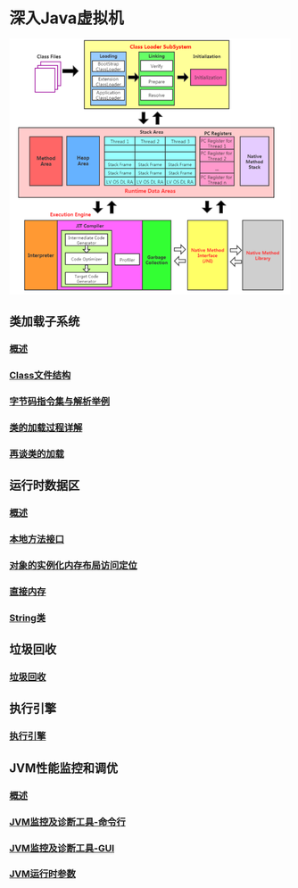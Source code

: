 # 深入Java虚拟机
![jvm整体结构](https://github.com/paulonglong/knowledgeJVM/blob/master/docs/images/jvm整体结构.png)

## 类加载子系统
### [概述](https://github.com/paulonglong/knowledgeJVM/blob/master/docs/内存与垃圾回收/类加载子系统.md)
### [Class文件结构](https://github.com/paulonglong/knowledgeJVM/blob/master/docs/字节码与类的加载/Class文件结构.md)
### [字节码指令集与解析举例](https://github.com/paulonglong/knowledgeJVM/blob/master/docs/字节码与类的加载/字节码指令集与解析举例.md)
### [类的加载过程详解](https://github.com/paulonglong/knowledgeJVM/blob/master/docs/字节码与类的加载/类的加载过程详解.md)
### [再谈类的加载](https://github.com/paulonglong/knowledgeJVM/blob/master/docs/字节码与类的加载/再谈类的加载.md)

## 运行时数据区
### [概述](https://github.com/paulonglong/knowledgeJVM/blob/master/docs/内存与垃圾回收/运行时数据区.md)
### [本地方法接口](https://github.com/paulonglong/knowledgeJVM/blob/master/docs/内存与垃圾回收/本地方法接口.md)
### [对象的实例化内存布局访问定位](https://github.com/paulonglong/knowledgeJVM/blob/master/docs/内存与垃圾回收/对象的实例化内存布局访问定位.md)
### [直接内存](https://github.com/paulonglong/knowledgeJVM/blob/master/docs/内存与垃圾回收/直接内存.md)
### [String类](https://github.com/paulonglong/knowledgeJVM/blob/master/docs/内存与垃圾回收/String类.md)

## 垃圾回收
### [垃圾回收](https://github.com/paulonglong/knowledgeJVM/blob/master/docs/内存与垃圾回收/垃圾回收.md)

## 执行引擎
### [执行引擎](https://github.com/paulonglong/knowledgeJVM/blob/master/docs/内存与垃圾回收/执行引擎.md)

## JVM性能监控和调优
### [概述](https://github.com/paulonglong/knowledgeJVM/blob/master/docs/性能监控和调优/概述.md)
### [JVM监控及诊断工具-命令行](https://github.com/paulonglong/knowledgeJVM/blob/master/docs/性能监控和调优/JVM监控及诊断工具-命令行.md)
### [JVM监控及诊断工具-GUI](https://github.com/paulonglong/knowledgeJVM/blob/master/docs/性能监控和调优/JVM监控及诊断工具-GUI.md)
### [JVM运行时参数](https://github.com/paulonglong/knowledgeJVM/blob/master/docs/性能监控和调优/JVM运行时参数.md)
